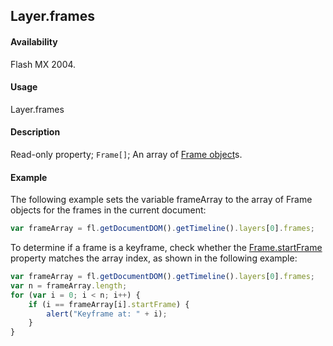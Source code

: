 ## Layer.frames

#### Availability

Flash MX 2004.

#### Usage

Layer.frames

#### Description

Read-only property; `Frame[]`; An array of [Frame object](../Frame_object/Frame_summary.md)s.

#### Example

The following example sets the variable frameArray to the array of Frame objects for the frames in the current document:

```javascript
var frameArray = fl.getDocumentDOM().getTimeline().layers[0].frames;
```

To determine if a frame is a keyframe, check whether the [Frame.startFrame](../Frame_object/Frame36.md) property
matches the array index, as shown in the following example:

```javascript
var frameArray = fl.getDocumentDOM().getTimeline().layers[0].frames;
var n = frameArray.length;
for (var i = 0; i < n; i++) {
    if (i == frameArray[i].startFrame) {
        alert("Keyframe at: " + i);
    }
}
```
